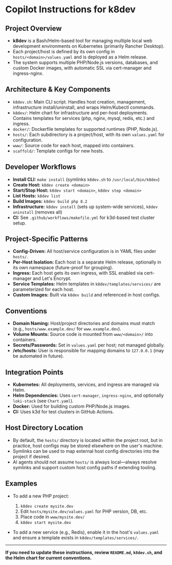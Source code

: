 # Copilot Instructions for k8dev

## Project Overview

- **k8dev** is a Bash/Helm-based tool for managing multiple local web development environments on Kubernetes (primarily Rancher Desktop).
- Each project/host is defined by its own config in `hosts/<domain>/values.yaml` and is deployed as a Helm release.
- The system supports multiple PHP/Node.js versions, databases, and custom Docker images, with automatic SSL via cert-manager and ingress-nginx.

## Architecture & Key Components

- `k8dev.sh`: Main CLI script. Handles host creation, management, infrastructure install/uninstall, and wraps Helm/Kubectl commands.
- `k8dev/`: Helm chart for infrastructure and per-host deployments. Contains templates for services (php, nginx, mysql, redis, etc.) and ingress.
- `docker/`: Dockerfile templates for supported runtimes (PHP, Node.js).
- `hosts/`: Each subdirectory is a project/host, with its own `values.yaml` for configuration.
- `www/`: Source code for each host, mapped into containers.
- `scaffold/`: Template configs for new hosts.

## Developer Workflows

- **Install CLI:** `make install` (symlinks `k8dev.sh` to `/usr/local/bin/k8dev`)
- **Create Host:** `k8dev create <domain>`
- **Start/Stop Host:** `k8dev start <domain>`, `k8dev stop <domain>`
- **List Hosts:** `k8dev list`
- **Build Images:** `k8dev build php 8.2`
- **Infrastructure:** `k8dev install` (sets up system-wide services), `k8dev uninstall` (removes all)
- **CI:** See `.github/workflows/makefile.yml` for k3d-based test cluster setup.

## Project-Specific Patterns

- **Config-Driven:** All host/service configuration is in YAML files under `hosts/`.
- **Per-Host Isolation:** Each host is a separate Helm release, optionally in its own namespace (future-proof for grouping).
- **Ingress:** Each host gets its own ingress, with SSL enabled via cert-manager and Let's Encrypt.
- **Service Templates:** Helm templates in `k8dev/templates/services/` are parameterized for each host.
- **Custom Images:** Built via `k8dev build` and referenced in host configs.

## Conventions

- **Domain Naming:** Host/project directories and domains must match (e.g., `hosts/www.example.dev/` for `www.example.dev`).
- **Volume Mounts:** Source code is mounted from `www/<domain>/` into containers.
- **Secrets/Passwords:** Set in `values.yaml` per host; not managed globally.
- **/etc/hosts:** User is responsible for mapping domains to `127.0.0.1` (may be automated in future).

## Integration Points

- **Kubernetes:** All deployments, services, and ingress are managed via Helm.
- **Helm Dependencies:** Uses `cert-manager`, `ingress-nginx`, and optionally `loki-stack` (see `Chart.yaml`).
- **Docker:** Used for building custom PHP/Node.js images.
- **CI:** Uses k3d for test clusters in GitHub Actions.

## Host Directory Location

- By default, the `hosts/` directory is located within the project root, but in practice, host configs may be stored elsewhere on the user's machine.
- Symlinks can be used to map external host config directories into the project if desired.
- AI agents should not assume `hosts/` is always local—always resolve symlinks and support custom host config paths if extending tooling.

## Examples

- To add a new PHP project:
  1. `k8dev create mysite.dev`
  2. Edit `hosts/mysite.dev/values.yaml` for PHP version, DB, etc.
  3. Place code in `www/mysite.dev/`
  4. `k8dev start mysite.dev`

- To add a new service (e.g., Redis), enable it in the host's `values.yaml` and ensure a template exists in `k8dev/templates/services/`.

---

**If you need to update these instructions, review `README.md`, `k8dev.sh`, and the Helm chart for current conventions.**
